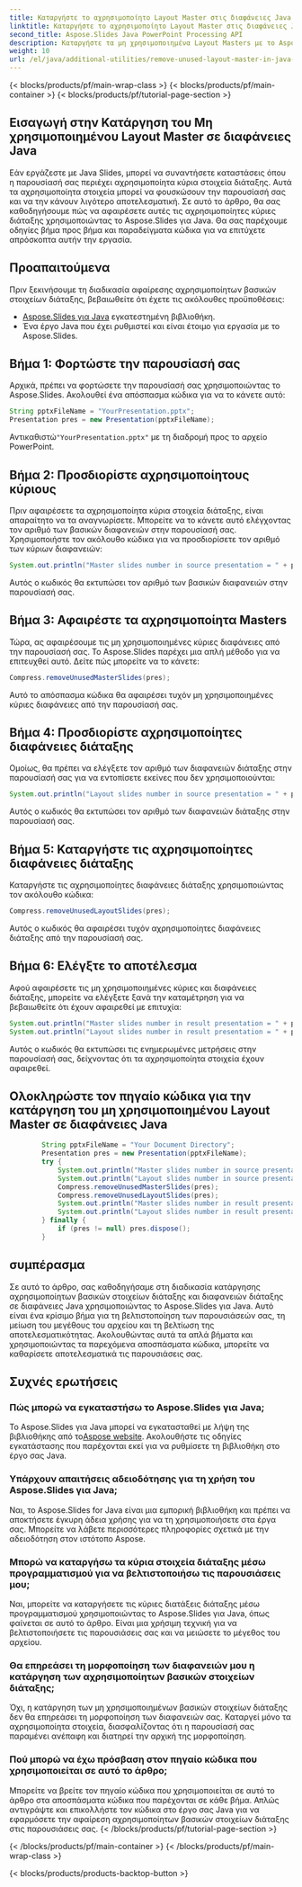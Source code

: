 ```yaml
---
title: Καταργήστε το αχρησιμοποίητο Layout Master στις διαφάνειες Java
linktitle: Καταργήστε το αχρησιμοποίητο Layout Master στις διαφάνειες Java
second_title: Aspose.Slides Java PowerPoint Processing API
description: Καταργήστε τα μη χρησιμοποιημένα Layout Masters με το Aspose.Slides. Βήμα προς βήμα οδηγός και κώδικας. Βελτιώστε την αποτελεσματικότητα της παρουσίασης.
weight: 10
url: /el/java/additional-utilities/remove-unused-layout-master-in-java-slides/
---
```


{< blocks/products/pf/main-wrap-class >}
{< blocks/products/pf/main-container >}
{< blocks/products/pf/tutorial-page-section >}


## Εισαγωγή στην Κατάργηση του Μη χρησιμοποιημένου Layout Master σε διαφάνειες Java

Εάν εργάζεστε με Java Slides, μπορεί να συναντήσετε καταστάσεις όπου η παρουσίασή σας περιέχει αχρησιμοποίητα κύρια στοιχεία διάταξης. Αυτά τα αχρησιμοποίητα στοιχεία μπορεί να φουσκώσουν την παρουσίασή σας και να την κάνουν λιγότερο αποτελεσματική. Σε αυτό το άρθρο, θα σας καθοδηγήσουμε πώς να αφαιρέσετε αυτές τις αχρησιμοποίητες κύριες διάταξης χρησιμοποιώντας το Aspose.Slides για Java. Θα σας παρέχουμε οδηγίες βήμα προς βήμα και παραδείγματα κώδικα για να επιτύχετε απρόσκοπτα αυτήν την εργασία.

## Προαπαιτούμενα

Πριν ξεκινήσουμε τη διαδικασία αφαίρεσης αχρησιμοποίητων βασικών στοιχείων διάταξης, βεβαιωθείτε ότι έχετε τις ακόλουθες προϋποθέσεις:

- [Aspose.Slides για Java](https://downloads.aspose.com/slides/java) εγκατεστημένη βιβλιοθήκη.
- Ένα έργο Java που έχει ρυθμιστεί και είναι έτοιμο για εργασία με το Aspose.Slides.

## Βήμα 1: Φορτώστε την παρουσίασή σας

Αρχικά, πρέπει να φορτώσετε την παρουσίασή σας χρησιμοποιώντας το Aspose.Slides. Ακολουθεί ένα απόσπασμα κώδικα για να το κάνετε αυτό:

```java
String pptxFileName = "YourPresentation.pptx";
Presentation pres = new Presentation(pptxFileName);
```

 Αντικαθιστώ`"YourPresentation.pptx"` με τη διαδρομή προς το αρχείο PowerPoint.

## Βήμα 2: Προσδιορίστε αχρησιμοποίητους κύριους

Πριν αφαιρέσετε τα αχρησιμοποίητα κύρια στοιχεία διάταξης, είναι απαραίτητο να τα αναγνωρίσετε. Μπορείτε να το κάνετε αυτό ελέγχοντας τον αριθμό των βασικών διαφανειών στην παρουσίασή σας. Χρησιμοποιήστε τον ακόλουθο κώδικα για να προσδιορίσετε τον αριθμό των κύριων διαφανειών:

```java
System.out.println("Master slides number in source presentation = " + pres.getMasters().size());
```

Αυτός ο κωδικός θα εκτυπώσει τον αριθμό των βασικών διαφανειών στην παρουσίασή σας.

## Βήμα 3: Αφαιρέστε τα αχρησιμοποίητα Masters

Τώρα, ας αφαιρέσουμε τις μη χρησιμοποιημένες κύριες διαφάνειες από την παρουσίασή σας. Το Aspose.Slides παρέχει μια απλή μέθοδο για να επιτευχθεί αυτό. Δείτε πώς μπορείτε να το κάνετε:

```java
Compress.removeUnusedMasterSlides(pres);
```

Αυτό το απόσπασμα κώδικα θα αφαιρέσει τυχόν μη χρησιμοποιημένες κύριες διαφάνειες από την παρουσίασή σας.

## Βήμα 4: Προσδιορίστε αχρησιμοποίητες διαφάνειες διάταξης

Ομοίως, θα πρέπει να ελέγξετε τον αριθμό των διαφανειών διάταξης στην παρουσίασή σας για να εντοπίσετε εκείνες που δεν χρησιμοποιούνται:

```java
System.out.println("Layout slides number in source presentation = " + pres.getLayoutSlides().size());
```

Αυτός ο κωδικός θα εκτυπώσει τον αριθμό των διαφανειών διάταξης στην παρουσίασή σας.

## Βήμα 5: Καταργήστε τις αχρησιμοποίητες διαφάνειες διάταξης

Καταργήστε τις αχρησιμοποίητες διαφάνειες διάταξης χρησιμοποιώντας τον ακόλουθο κώδικα:

```java
Compress.removeUnusedLayoutSlides(pres);
```

Αυτός ο κωδικός θα αφαιρέσει τυχόν αχρησιμοποίητες διαφάνειες διάταξης από την παρουσίασή σας.

## Βήμα 6: Ελέγξτε το αποτέλεσμα

Αφού αφαιρέσετε τις μη χρησιμοποιημένες κύριες και διαφάνειες διάταξης, μπορείτε να ελέγξετε ξανά την καταμέτρηση για να βεβαιωθείτε ότι έχουν αφαιρεθεί με επιτυχία:

```java
System.out.println("Master slides number in result presentation = " + pres.getMasters().size());
System.out.println("Layout slides number in result presentation = " + pres.getLayoutSlides().size());
```

Αυτός ο κωδικός θα εκτυπώσει τις ενημερωμένες μετρήσεις στην παρουσίασή σας, δείχνοντας ότι τα αχρησιμοποίητα στοιχεία έχουν αφαιρεθεί.

## Ολοκληρώστε τον πηγαίο κώδικα για την κατάργηση του μη χρησιμοποιημένου Layout Master σε διαφάνειες Java

```java
        String pptxFileName = "Your Document Directory";
        Presentation pres = new Presentation(pptxFileName);
        try {
            System.out.println("Master slides number in source presentation = " + pres.getMasters().size());
            System.out.println("Layout slides number in source presentation = " + pres.getLayoutSlides().size());
            Compress.removeUnusedMasterSlides(pres);
            Compress.removeUnusedLayoutSlides(pres);
            System.out.println("Master slides number in result presentation = " + pres.getMasters().size());
            System.out.println("Layout slides number in result presentation = " + pres.getLayoutSlides().size());
        } finally {
            if (pres != null) pres.dispose();
        }
```

## συμπέρασμα

Σε αυτό το άρθρο, σας καθοδηγήσαμε στη διαδικασία κατάργησης αχρησιμοποίητων βασικών στοιχείων διάταξης και διαφανειών διάταξης σε διαφάνειες Java χρησιμοποιώντας το Aspose.Slides για Java. Αυτό είναι ένα κρίσιμο βήμα για τη βελτιστοποίηση των παρουσιάσεών σας, τη μείωση του μεγέθους του αρχείου και τη βελτίωση της αποτελεσματικότητας. Ακολουθώντας αυτά τα απλά βήματα και χρησιμοποιώντας τα παρεχόμενα αποσπάσματα κώδικα, μπορείτε να καθαρίσετε αποτελεσματικά τις παρουσιάσεις σας.

## Συχνές ερωτήσεις

### Πώς μπορώ να εγκαταστήσω το Aspose.Slides για Java;

 Το Aspose.Slides για Java μπορεί να εγκατασταθεί με λήψη της βιβλιοθήκης από το[Aspose website](https://downloads.aspose.com/slides/java). Ακολουθήστε τις οδηγίες εγκατάστασης που παρέχονται εκεί για να ρυθμίσετε τη βιβλιοθήκη στο έργο σας Java.

### Υπάρχουν απαιτήσεις αδειοδότησης για τη χρήση του Aspose.Slides για Java;

Ναι, το Aspose.Slides for Java είναι μια εμπορική βιβλιοθήκη και πρέπει να αποκτήσετε έγκυρη άδεια χρήσης για να τη χρησιμοποιήσετε στα έργα σας. Μπορείτε να λάβετε περισσότερες πληροφορίες σχετικά με την αδειοδότηση στον ιστότοπο Aspose.

### Μπορώ να καταργήσω τα κύρια στοιχεία διάταξης μέσω προγραμματισμού για να βελτιστοποιήσω τις παρουσιάσεις μου;

Ναι, μπορείτε να καταργήσετε τις κύριες διατάξεις διάταξης μέσω προγραμματισμού χρησιμοποιώντας το Aspose.Slides για Java, όπως φαίνεται σε αυτό το άρθρο. Είναι μια χρήσιμη τεχνική για να βελτιστοποιήσετε τις παρουσιάσεις σας και να μειώσετε το μέγεθος του αρχείου.

### Θα επηρεάσει τη μορφοποίηση των διαφανειών μου η κατάργηση των αχρησιμοποίητων βασικών στοιχείων διάταξης;

Όχι, η κατάργηση των μη χρησιμοποιημένων βασικών στοιχείων διάταξης δεν θα επηρεάσει τη μορφοποίηση των διαφανειών σας. Καταργεί μόνο τα αχρησιμοποίητα στοιχεία, διασφαλίζοντας ότι η παρουσίασή σας παραμένει ανέπαφη και διατηρεί την αρχική της μορφοποίηση.

### Πού μπορώ να έχω πρόσβαση στον πηγαίο κώδικα που χρησιμοποιείται σε αυτό το άρθρο;

Μπορείτε να βρείτε τον πηγαίο κώδικα που χρησιμοποιείται σε αυτό το άρθρο στα αποσπάσματα κώδικα που παρέχονται σε κάθε βήμα. Απλώς αντιγράψτε και επικολλήστε τον κώδικα στο έργο σας Java για να εφαρμόσετε την αφαίρεση αχρησιμοποίητων βασικών στοιχείων διάταξης στις παρουσιάσεις σας.
{< /blocks/products/pf/tutorial-page-section >}

{< /blocks/products/pf/main-container >}
{< /blocks/products/pf/main-wrap-class >}

{< blocks/products/products-backtop-button >}

